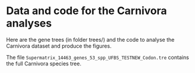 # Data and code for the Carnivora analyses

Here are the gene trees (in folder trees/) and the code to analyse the Carnivora dataset and produce the figures.

The file `Supermatrix_14463_genes_53_spp_UFBS_TESTNEW_Codon.tre` contains the full Carnivora species tree. 

